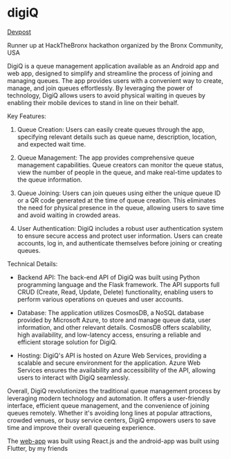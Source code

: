 # digiQ
[Devpost](https://devpost.com/software/digi-q)

Runner up at HackTheBronx hackathon organized by the Bronx Community, USA

DigiQ is a queue management application available as an Android app and web app, designed to simplify and streamline the process of joining and managing queues. The app provides users with a convenient way to create, manage, and join queues effortlessly. By leveraging the power of technology, DigiQ allows users to avoid physical waiting in queues by enabling their mobile devices to stand in line on their behalf.

Key Features:
1. Queue Creation: Users can easily create queues through the app, specifying relevant details such as queue name, description, location, and expected wait time.

2. Queue Management: The app provides comprehensive queue management capabilities. Queue creators can monitor the queue status, view the number of people in the queue, and make real-time updates to the queue information.

3. Queue Joining: Users can join queues using either the unique queue ID or a QR code generated at the time of queue creation. This eliminates the need for physical presence in the queue, allowing users to save time and avoid waiting in crowded areas.

4. User Authentication: DigiQ includes a robust user authentication system to ensure secure access and protect user information. Users can create accounts, log in, and authenticate themselves before joining or creating queues.

Technical Details:
- Backend API: The back-end API of DigiQ was built using Python programming language and the Flask framework. The API supports full CRUD (Create, Read, Update, Delete) functionality, enabling users to perform various operations on queues and user accounts.

- Database: The application utilizes CosmosDB, a NoSQL database provided by Microsoft Azure, to store and manage queue data, user information, and other relevant details. CosmosDB offers scalability, high availability, and low-latency access, ensuring a reliable and efficient storage solution for DigiQ.

- Hosting: DigiQ's API is hosted on Azure Web Services, providing a scalable and secure environment for the application. Azure Web Services ensures the availability and accessibility of the API, allowing users to interact with DigiQ seamlessly.

Overall, DigiQ revolutionizes the traditional queue management process by leveraging modern technology and automation. It offers a user-friendly interface, efficient queue management, and the convenience of joining queues remotely. Whether it's avoiding long lines at popular attractions, crowded venues, or busy service centers, DigiQ empowers users to save time and improve their overall queueing experience.

The [web-app](https://github.com/shubhamjain1922/digiQ) was built using React.js and the android-app was built using Flutter, by my friends
